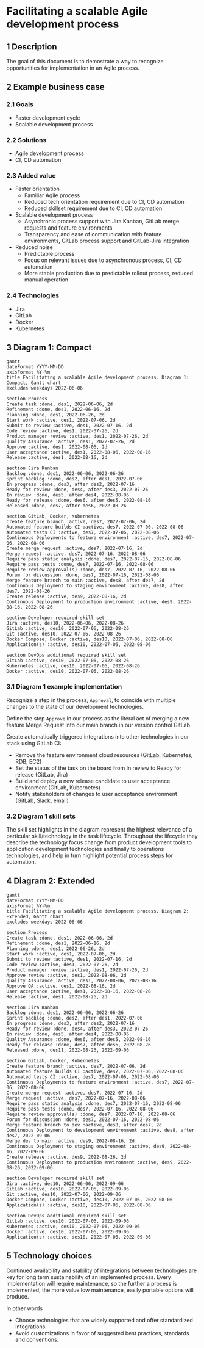 # Facilitating a scalable Agile development process

## 1 Description

The goal of this document is to demostrate a way to recognize opportunities for implementation in an Agile process. 


## 2 Example business case

### 2.1 Goals

- Faster development cycle
- Scalable development process

### 2.2 Solutions

- Agile development process
- CI, CD automation

### 2.3 Added value

- Faster orientation
    - Familiar Agile process
    - Reduced tech orientation requirement due to CI, CD automation
    - Reduced skillset requirement due to CI, CD automation
- Scalable development process
    - Asynchronic process support with Jira Kanban, GitLab merge requests and feature environments
    - Transparency and ease of communication with feature environments, GitLab process support and GitLab-Jira integration
- Reduced noise
    - Predictable process
    - Focus on relevant issues due to asynchronous process, CI, CD automation
    - More stable production due to predictable rollout process, reduced manual operation

### 2.4 Technologies

- Jira
- GitLab
- Docker
- Kubernetes

## 3 Diagram 1: Compact

```mermaid
gantt
dateFormat YYYY-MM-DD
axisFormat %Y-%m
title Facilitating a scalable Agile development process. Diagram 1: Compact, Gantt chart
excludes weekdays 2022-06-06

section Process
Create task :done, des1, 2022-06-06, 2d
Refinement :done, des1, 2022-06-16, 2d
Planning :done, des1, 2022-06-26, 2d
Start work :active, des1, 2022-07-06, 2d
Submit to review :active, des1, 2022-07-16, 2d
Code review :active, des1, 2022-07-26, 2d
Product manager review :active, des1, 2022-07-26, 2d
Quality Assurance :active, des1, 2022-07-26, 2d
Approve :active, des1, 2022-08-06, 2d
User acceptance :active, des1, 2022-08-06, 2022-08-16
Release :active, des1, 2022-08-16, 2d

section Jira Kanban
Backlog :done, des1, 2022-06-06, 2022-06-26
Sprint backlog :done, des2, after des1, 2022-07-06
In progress :done, des3, after des2, 2022-07-16
Ready for review :done, des4, after des3, 2022-07-26
In review :done, des5, after des4, 2022-08-06
Ready for release :done, des6, after des5, 2022-08-16
Released :done, des7, after des6, 2022-08-26

section GitLab, Docker, Kubernetes
Create feature branch :active, des7, 2022-07-06, 2d
Automated feature builds CI :active, des7, 2022-07-06, 2022-08-06
Automated tests CI :active, des7, 2022-07-06, 2022-08-06
Continuous Deployments to feature environment :active, des7, 2022-07-06, 2022-08-06
Create merge request :active, des7, 2022-07-16, 2d
Merge request :active, des7, 2022-07-16, 2022-08-06
Require pass static analysis :done, des7, 2022-07-16, 2022-08-06
Require pass tests :done, des7, 2022-07-16, 2022-08-06
Require review approval(s) :done, des7, 2022-07-16, 2022-08-06
Forum for discussion :done, des7, 2022-07-16, 2022-08-06
Merge feature branch to main :active, des8, after des7, 2d
Continuous Deployment to staging environment :active, des8, after des7, 2022-08-26
Create release :active, des9, 2022-08-16, 2d
Continuous Deployment to production environment :active, des9, 2022-08-16, 2022-08-26

section Developer required skill set
Jira :active, des10, 2022-06-06, 2022-08-26
GitLab :active, des10, 2022-07-06, 2022-08-26
Git :active, des10, 2022-07-06, 2022-08-26
Docker Compose, Docker :active, des10, 2022-07-06, 2022-08-06
Application(s) :active, des10, 2022-07-06, 2022-08-06

section DevOps additional required skill set
GitLab :active, des10, 2022-07-06, 2022-08-26
Kubernetes :active, des10, 2022-07-06, 2022-08-26
Docker :active, des10, 2022-07-06, 2022-08-26
```

### 3.1 Diagram 1 example implementation

Recognize a step in the process, `Approval`, to coincide with multiple changes to the state of our development technologies.

Define the step `Approve` in our process as the literal act of merging a new feature Merge Request into our main branch in our version control GitLab.

Create automatically triggered integrations into other technologies in our stack using GitLab CI:
- Remove the feature environment cloud resources (GitLab, Kubernetes, RDB, EC2)
- Set the status of the task on the board from In review to Ready for release (GitLab, Jira)
- Build and deploy a new release candidate to user acceptance environment (GitLab, Kubernetes)
- Notify stakeholders of changes to user acceptance environment (GitLab, Slack, email)


### 3.2 Diagram 1 skill sets

The skill set highlights in the diagram represent the highest relevance of a particular skill/technology in the task lifecycle.
Throughout the lifecycle they describe the technology focus change from product development tools to application development technologies and finally to operations technologies, and help in turn highlight potential process steps for automation.


## 4 Diagram 2: Extended

```mermaid
gantt
dateFormat YYYY-MM-DD
axisFormat %Y-%m
title Facilitating a scalable Agile development process. Diagram 2: Extended, Gantt chart
excludes weekdays 2022-06-06

section Process
Create task :done, des1, 2022-06-06, 2d
Refinement :done, des1, 2022-06-16, 2d
Planning :done, des1, 2022-06-26, 2d
Start work :active, des1, 2022-07-06, 2d
Submit to review :active, des1, 2022-07-16, 2d
Code review :active, des1, 2022-07-26, 2d
Product manager review :active, des1, 2022-07-26, 2d
Approve review :active, des1, 2022-08-06, 2d
Quality Assurance :active, des1, 2022-08-06, 2022-08-16
Approve QA :active, des1, 2022-08-16, 2d
User acceptance :active, des1, 2022-08-16, 2022-08-26
Release :active, des1, 2022-08-26, 2d

section Jira Kanban
Backlog :done, des1, 2022-06-06, 2022-06-26
Sprint backlog :done, des2, after des1, 2022-07-06
In progress :done, des3, after des2, 2022-07-16
Ready for review :done, des4, after des3, 2022-07-26
In review :done, des5, after des4, 2022-08-06
Quality Assurance :done, des6, after des5, 2022-08-16
Ready for release :done, des7, after des6, 2022-08-26
Released :done, des11, 2022-08-26, 2022-09-06

section GitLab, Docker, Kubernetes
Create feature branch :active, des7, 2022-07-06, 2d
Automated feature builds CI :active, des7, 2022-07-06, 2022-08-06
Automated tests CI :active, des7, 2022-07-06, 2022-08-06
Continuous Deployments to feature environment :active, des7, 2022-07-06, 2022-08-06
Create merge request :active, des7, 2022-07-16, 2d
Merge request :active, des7, 2022-07-16, 2022-08-06
Require pass static analysis :done, des7, 2022-07-16, 2022-08-06
Require pass tests :done, des7, 2022-07-16, 2022-08-06
Require review approval(s) :done, des7, 2022-07-16, 2022-08-06
Forum for discussion :done, des7, 2022-07-16, 2022-08-06
Merge feature branch to dev :active, des8, after des7, 2d
Continuous Deployment to development environment :active, des8, after des7, 2022-09-06
Merge dev to main :active, des9, 2022-08-16, 2d
Continuous Deployment to staging environment :active, des9, 2022-08-16, 2022-09-06
Create release :active, des9, 2022-08-26, 2d
Continuous Deployment to production environment :active, des9, 2022-08-26, 2022-09-06

section Developer required skill set
Jira :active, des10, 2022-06-06, 2022-09-06
GitLab :active, des10, 2022-07-06, 2022-09-06
Git :active, des10, 2022-07-06, 2022-09-06
Docker Compose, Docker :active, des10, 2022-07-06, 2022-08-06
Application(s) :active, des10, 2022-07-06, 2022-08-06

section DevOps additional required skill set
GitLab :active, des10, 2022-07-06, 2022-09-06
Kubernetes :active, des10, 2022-07-06, 2022-09-06
Docker :active, des10, 2022-07-06, 2022-09-06
Application(s) :active, des10, 2022-07-06, 2022-09-06
```


## 5 Technology choices

Continued availability and stability of integrations between technologies are key for long term sustainability of an implemented process.
Every implementation will require maintenance, so the further a process is implemented, the more value low maintenance, easily portable options will produce.

In other words
- Choose technologies that are widely supported and offer standardized integrations.
- Avoid customizations in favor of suggested best practices, standards and conventions.
